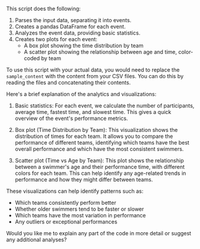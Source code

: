 
This script does the following:

1. Parses the input data, separating it into events.
2. Creates a pandas DataFrame for each event.
3. Analyzes the event data, providing basic statistics.
4. Creates two plots for each event:
   - A box plot showing the time distribution by team
   - A scatter plot showing the relationship between age and time, color-coded by team

To use this script with your actual data, you would need to replace the `sample_content` with the content from your CSV files. You can do this by reading the files and concatenating their contents.

Here's a brief explanation of the analytics and visualizations:

1. Basic statistics: For each event, we calculate the number of participants, average time, fastest time, and slowest time. This gives a quick overview of the event's performance metrics.

2. Box plot (Time Distribution by Team): This visualization shows the distribution of times for each team. It allows you to compare the performance of different teams, identifying which teams have the best overall performance and which have the most consistent swimmers.

3. Scatter plot (Time vs Age by Team): This plot shows the relationship between a swimmer's age and their performance time, with different colors for each team. This can help identify any age-related trends in performance and how they might differ between teams.

These visualizations can help identify patterns such as:
- Which teams consistently perform better
- Whether older swimmers tend to be faster or slower
- Which teams have the most variation in performance
- Any outliers or exceptional performances

Would you like me to explain any part of the code in more detail or suggest any additional analyses?
